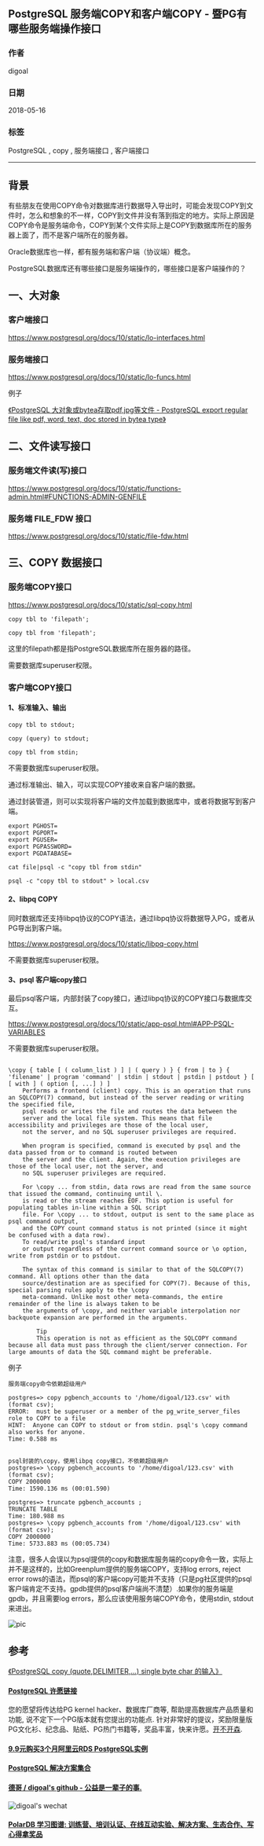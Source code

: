 ## PostgreSQL 服务端COPY和客户端COPY - 暨PG有哪些服务端操作接口
                                                           
### 作者                                                           
digoal                                                           
                                                           
### 日期                                                           
2018-05-16                                                         
                                                           
### 标签                                                           
PostgreSQL , copy , 服务端接口 , 客户端接口
                                                           
----                                                           
                                                           
## 背景 
有些朋友在使用COPY命令对数据库进行数据导入导出时，可能会发现COPY到文件时，怎么和想象的不一样，COPY到文件并没有落到指定的地方。实际上原因是COPY命令是服务端命令，COPY到某个文件实际上是COPY到数据库所在的服务器上面了，而不是客户端所在的服务器。

Oracle数据库也一样，都有服务端和客户端（协议端）概念。

PostgreSQL数据库还有哪些接口是服务端操作的，哪些接口是客户端操作的？

## 一、大对象

### 客户端接口

https://www.postgresql.org/docs/10/static/lo-interfaces.html

### 服务端接口

https://www.postgresql.org/docs/10/static/lo-funcs.html

例子

[《PostgreSQL 大对象或bytea存取pdf,jpg等文件 - PostgreSQL export regular file like pdf, word, text, doc stored in bytea type》](../201306/20130626_01.md)  

## 二、文件读写接口

### 服务端文件读(写)接口

https://www.postgresql.org/docs/10/static/functions-admin.html#FUNCTIONS-ADMIN-GENFILE

### 服务端 FILE_FDW 接口

https://www.postgresql.org/docs/10/static/file-fdw.html

## 三、COPY 数据接口
### 服务端COPY接口

https://www.postgresql.org/docs/10/static/sql-copy.html

```
copy tbl to 'filepath';

copy tbl from 'filepath';
```

这里的filepath都是指PostgreSQL数据库所在服务器的路径。

需要数据库superuser权限。

### 客户端COPY接口

#### 1、标准输入、输出

```
copy tbl to stdout;

copy (query) to stdout;

copy tbl from stdin;
```

不需要数据库superuser权限。

通过标准输出、输入，可以实现COPY接收来自客户端的数据。

通过封装管道，则可以实现将客户端的文件加载到数据库中，或者将数据写到客户端。

```
export PGHOST=
export PGPORT=
export PGUSER=
export PGPASSWORD=
export PGDATABASE=

cat file|psql -c "copy tbl from stdin"

psql -c "copy tbl to stdout" > local.csv
```

#### 2、libpq COPY

同时数据库还支持libpq协议的COPY语法，通过libpq协议将数据导入PG，或者从PG导出到客户端。

https://www.postgresql.org/docs/10/static/libpq-copy.html

不需要数据库superuser权限。

#### 3、psql 客户端copy接口

最后psql客户端，内部封装了copy接口，通过libpq协议的COPY接口与数据库交互。

https://www.postgresql.org/docs/10/static/app-psql.html#APP-PSQL-VARIABLES

不需要数据库superuser权限。

```

\copy { table [ ( column_list ) ] | ( query ) } { from | to } { 'filename' | program 'command' | stdin | stdout | pstdin | pstdout } [ [ with ] ( option [, ...] ) ]
    Performs a frontend (client) copy. This is an operation that runs an SQLCOPY(7) command, but instead of the server reading or writing the specified file, 
    psql reads or writes the file and routes the data between the
    server and the local file system. This means that file accessibility and privileges are those of the local user, 
    not the server, and no SQL superuser privileges are required.

    When program is specified, command is executed by psql and the data passed from or to command is routed between 
    the server and the client. Again, the execution privileges are those of the local user, not the server, and
    no SQL superuser privileges are required.

    For \copy ... from stdin, data rows are read from the same source that issued the command, continuing until \.  
    is read or the stream reaches EOF. This option is useful for populating tables in-line within a SQL script
    file. For \copy ... to stdout, output is sent to the same place as psql command output, 
    and the COPY count command status is not printed (since it might be confused with a data row). 
    To read/write psql's standard input
    or output regardless of the current command source or \o option, write from pstdin or to pstdout.

    The syntax of this command is similar to that of the SQLCOPY(7) command. All options other than the data 
    source/destination are as specified for COPY(7). Because of this, special parsing rules apply to the \copy
    meta-command. Unlike most other meta-commands, the entire remainder of the line is always taken to be 
    the arguments of \copy, and neither variable interpolation nor backquote expansion are performed in the arguments.

        Tip
        This operation is not as efficient as the SQLCOPY command because all data must pass through the client/server connection. For large amounts of data the SQL command might be preferable.
```

例子

```
服务端copy命令依赖超级用户

postgres=> copy pgbench_accounts to '/home/digoal/123.csv' with (format csv);
ERROR:  must be superuser or a member of the pg_write_server_files role to COPY to a file
HINT:  Anyone can COPY to stdout or from stdin. psql's \copy command also works for anyone.
Time: 0.588 ms


psql封装的\copy，使用libpq copy接口，不依赖超级用户
postgres=> \copy pgbench_accounts to '/home/digoal/123.csv' with (format csv);
COPY 2000000
Time: 1590.136 ms (00:01.590)

postgres=> truncate pgbench_accounts ;
TRUNCATE TABLE
Time: 180.988 ms
postgres=> \copy pgbench_accounts from '/home/digoal/123.csv' with (format csv);
COPY 2000000
Time: 5733.883 ms (00:05.734)
```
  
注意，很多人会误以为psql提供的copy和数据库服务端的copy命令一致，实际上并不是这样的，比如Greenplum提供的服务端COPY，支持log errors, reject error rows的语法，而psql的客户端copy可能并不支持（只是pg社区提供的psql客户端肯定不支持。gpdb提供的psql客户端尚不清楚）.如果你的服务端是gpdb，并且需要log errors，那么应该使用服务端COPY命令，使用stdin, stdout来进出。     
   
![pic](20180516_03_pic_001.jpg)  
    
## 参考
  
[《PostgreSQL copy (quote,DELIMITER,...) single byte char 的输入》](../201805/20180510_01.md)  
  
  
  
  
  
  
  
  
  
  
  
  
  
  
  
  
  
  
  
  
  
  
  
  
  
  
  
  
  
  
  
  
  
  
  
  
  
  
  
  
  
  
  
  
  
  
  
  
  
  
  
  
  
  
  
  
  
  
  
  
  
  
  
  
  
  
  
  
  
  
  
  
  
  
#### [PostgreSQL 许愿链接](https://github.com/digoal/blog/issues/76 "269ac3d1c492e938c0191101c7238216")
您的愿望将传达给PG kernel hacker、数据库厂商等, 帮助提高数据库产品质量和功能, 说不定下一个PG版本就有您提出的功能点. 针对非常好的提议，奖励限量版PG文化衫、纪念品、贴纸、PG热门书籍等，奖品丰富，快来许愿。[开不开森](https://github.com/digoal/blog/issues/76 "269ac3d1c492e938c0191101c7238216").  
  
  
#### [9.9元购买3个月阿里云RDS PostgreSQL实例](https://www.aliyun.com/database/postgresqlactivity "57258f76c37864c6e6d23383d05714ea")
  
  
#### [PostgreSQL 解决方案集合](https://yq.aliyun.com/topic/118 "40cff096e9ed7122c512b35d8561d9c8")
  
  
#### [德哥 / digoal's github - 公益是一辈子的事.](https://github.com/digoal/blog/blob/master/README.md "22709685feb7cab07d30f30387f0a9ae")
  
  
![digoal's wechat](../pic/digoal_weixin.jpg "f7ad92eeba24523fd47a6e1a0e691b59")
  
  
#### [PolarDB 学习图谱: 训练营、培训认证、在线互动实验、解决方案、生态合作、写心得拿奖品](https://www.aliyun.com/database/openpolardb/activity "8642f60e04ed0c814bf9cb9677976bd4")
  
